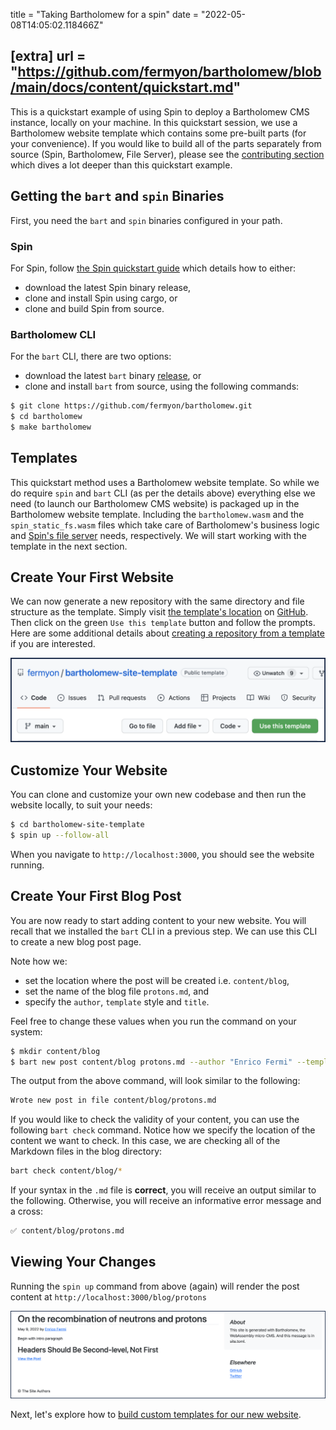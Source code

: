 title = "Taking Bartholomew for a spin"
date = "2022-05-08T14:05:02.118466Z"

[extra]
url = "https://github.com/fermyon/bartholomew/blob/main/docs/content/quickstart.md"
---

This is a quickstart example of using Spin to deploy a Bartholomew CMS instance, locally on your machine. In this quickstart session, we use a Bartholomew website template which contains some pre-built parts (for your convenience). If you would like to build all of the parts separately from source (Spin, Bartholomew, File Server), please see the [contributing section](https://bartholomew.fermyon.dev/contributing) which dives a lot deeper than this quickstart example.

## Getting the `bart` and `spin` Binaries

First, you need the `bart` and `spin` binaries configured in your path.

### Spin

For Spin, follow [the Spin quickstart guide](https://spin.fermyon.dev/quickstart) which details how to either:
- download the latest Spin binary release,
- clone and install Spin using cargo, or
- clone and build Spin from source.

### Bartholomew CLI

For the `bart` CLI, there are two options:
- download the latest `bart` binary [release](https://github.com/fermyon/bartholomew/releases/), or
- clone and install `bart` from source, using the following commands:

```bash
$ git clone https://github.com/fermyon/bartholomew.git
$ cd bartholomew
$ make bartholomew
```

## Templates

This quickstart method uses a Bartholomew website template. So while we do require `spin` and `bart` CLI (as per the details above) everything else we need (to launch our Bartholomew CMS website) is packaged up in the Bartholomew website template. Including the `bartholomew.wasm` and the `spin_static_fs.wasm` files which take care of Bartholomew's business logic and [Spin's file server](https://github.com/fermyon/spin-fileserver) needs, respectively. We will start working with the template in the next section.

## Create Your First Website

We can now generate a new repository with the same directory and file structure as the template. Simply visit [the template's location](https://github.com/fermyon/bartholomew-site-template) on [GitHub](https://github.com/fermyon/bartholomew-site-template). Then click on the green `Use this template` button and follow the prompts. Here are some additional details about [creating a repository from a template](https://docs.github.com/en/repositories/creating-and-managing-repositories/creating-a-repository-from-a-template) if you are interested.

![Use template](../static/image/docs/use-template.png)

## Customize Your Website

You can clone and customize your own new codebase and then run the website locally, to suit your needs:

```bash
$ cd bartholomew-site-template
$ spin up --follow-all
```

When you navigate to `http://localhost:3000`, you should see the website running.

## Create Your First Blog Post

You are now ready to start adding content to your new website. You will recall that we installed the `bart` CLI in a previous step. We can use this CLI to create a new blog post page. 

Note how we:
- set the location where the post will be created i.e. `content/blog`,
- set the name of the blog file `protons.md`, and
- specify the `author`, `template` style and `title`.

Feel free to change these values when you run the command on your system:

```bash
$ mkdir content/blog
$ bart new post content/blog protons.md --author "Enrico Fermi" --template "blog" --title "On the Recombination of Neutrons and Protons"
```

The output from the above command, will look similar to the following:

```bash
Wrote new post in file content/blog/protons.md
```

If you would like to check the validity of your content, you can use the following `bart check` command. Notice how we specify the location of the content we want to check. In this case, we are checking all of the Markdown files in the blog directory:

```bash
bart check content/blog/*
```

If your syntax in the `.md` file is **correct**, you will receive an output similar to the following. Otherwise, you will receive an informative error message and a cross:

```bash
✅ content/blog/protons.md
```

## Viewing Your Changes

Running the `spin up` command from above (again) will render the post content at `http://localhost:3000/blog/protons`

![Post content rendered by Bartholomew based on the blog template](../static/image/docs/bart-new-post.png)

Next, let's explore how to [build custom templates for our new website](./templates.md).